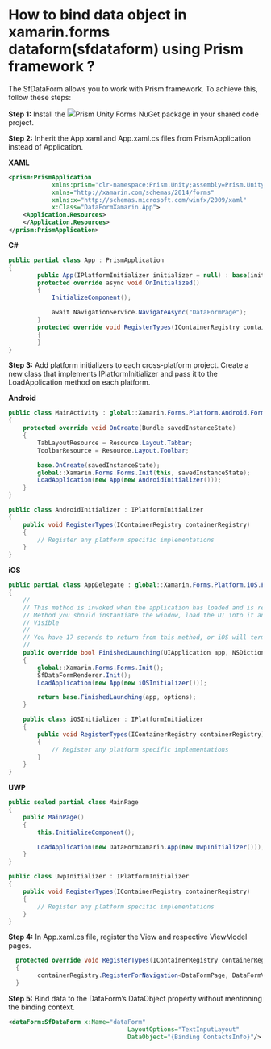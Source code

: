 # How to bind data object in xamarin.forms dataform(sfdataform) using Prism framework ?
The SfDataForm allows you to work with Prism framework. To achieve this, follow these steps:

**Step 1:** Install the ![](https://www.nuget.org/packages/Prism.Unity.Forms/)Prism Unity Forms NuGet package in your shared code project.

**Step 2:** Inherit the App.xaml and App.xaml.cs files from PrismApplication instead of Application. 

**XAML**
``` XML
<prism:PrismApplication
            xmlns:prism="clr-namespace:Prism.Unity;assembly=Prism.Unity.Forms"
            xmlns="http://xamarin.com/schemas/2014/forms"
            xmlns:x="http://schemas.microsoft.com/winfx/2009/xaml"
            x:Class="DataFormXamarin.App">
    <Application.Resources>
    </Application.Resources>
</prism:PrismApplication>
```
**C#**
``` C#
public partial class App : PrismApplication
{
        public App(IPlatformInitializer initializer = null) : base(initializer) { }
        protected override async void OnInitialized()
        {
            InitializeComponent();

            await NavigationService.NavigateAsync("DataFormPage");
        }
        protected override void RegisterTypes(IContainerRegistry containerRegistry)
        {
        }
}
```
**Step 3:** Add platform initializers to each cross-platform project. Create a new class that implements IPlatformInitializer and pass it to the LoadApplication method on each platform.

**Android**
``` C#
public class MainActivity : global::Xamarin.Forms.Platform.Android.FormsAppCompatActivity
{
    protected override void OnCreate(Bundle savedInstanceState)
    {
        TabLayoutResource = Resource.Layout.Tabbar;
        ToolbarResource = Resource.Layout.Toolbar;

        base.OnCreate(savedInstanceState);
        global::Xamarin.Forms.Forms.Init(this, savedInstanceState);
        LoadApplication(new App(new AndroidInitializer()));
    }
}

public class AndroidInitializer : IPlatformInitializer
{
    public void RegisterTypes(IContainerRegistry containerRegistry)
    {
        // Register any platform specific implementations
    }
}
```
**iOS**
``` C#
public partial class AppDelegate : global::Xamarin.Forms.Platform.iOS.FormsApplicationDelegate
{
    //
    // This method is invoked when the application has loaded and is ready to run. In this 
    // Method you should instantiate the window, load the UI into it and then make the window
    // Visible
    //
    // You have 17 seconds to return from this method, or iOS will terminate your application
    //
    public override bool FinishedLaunching(UIApplication app, NSDictionary options)
    {
        global::Xamarin.Forms.Forms.Init();
        SfDataFormRenderer.Init();
        LoadApplication(new App(new iOSInitializer()));

        return base.FinishedLaunching(app, options);
    }

    public class iOSInitializer : IPlatformInitializer
    {
        public void RegisterTypes(IContainerRegistry containerRegistry)
        {
            // Register any platform specific implementations
        }
    }
}
```
**UWP**
``` C#
public sealed partial class MainPage
{
    public MainPage()
    {
        this.InitializeComponent();

        LoadApplication(new DataFormXamarin.App(new UwpInitializer()));
    }
}

public class UwpInitializer : IPlatformInitializer
{
    public void RegisterTypes(IContainerRegistry containerRegistry)
    {
        // Register any platform specific implementations
    }
}
```
**Step 4:** In App.xaml.cs file, register the View and respective ViewModel pages.
``` C#
  protected override void RegisterTypes(IContainerRegistry containerRegistry)
  {
        containerRegistry.RegisterForNavigation<DataFormPage, DataFormViewModel>();
  }
```
**Step 5:** Bind data to the DataForm’s DataObject property without mentioning the binding context.
``` XML
<dataForm:SfDataForm x:Name="dataForm" 
                                 LayoutOptions="TextInputLayout" 
                                 DataObject="{Binding ContactsInfo}"/>
```


